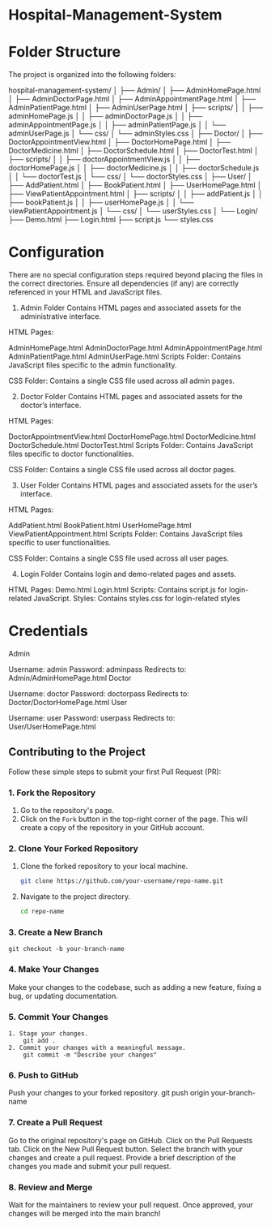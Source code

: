 # Hospital-Management-System


# Folder Structure
The project is organized into the following folders:

hospital-management-system/
│
├── Admin/
│   ├── AdminHomePage.html
│   ├── AdminDoctorPage.html
│   ├── AdminAppointmentPage.html
│   ├── AdminPatientPage.html
│   ├── AdminUserPage.html
│   ├── scripts/
│   │   ├── adminHomePage.js
│   │   ├── adminDoctorPage.js
│   │   ├── adminAppointmentPage.js
│   │   ├── adminPatientPage.js
│   │   └── adminUserPage.js
│   └── css/
│       └── adminStyles.css
│
├── Doctor/
│   ├── DoctorAppointmentView.html
│   ├── DoctorHomePage.html
│   ├── DoctorMedicine.html
│   ├── DoctorSchedule.html
│   ├── DoctorTest.html
│   ├── scripts/
│   │   ├── doctorAppointmentView.js
│   │   ├── doctorHomePage.js
│   │   ├── doctorMedicine.js
│   │   ├── doctorSchedule.js
│   │   └── doctorTest.js
│   └── css/
│       └── doctorStyles.css
│
├── User/
│   ├── AddPatient.html
│   ├── BookPatient.html
│   ├── UserHomePage.html
│   ├── ViewPatientAppointment.html
│   ├── scripts/
│   │   ├── addPatient.js
│   │   ├── bookPatient.js
│   │   ├── userHomePage.js
│   │   └── viewPatientAppointment.js
│   └── css/
│       └── userStyles.css
│
└── Login/
    ├── Demo.html
    ├── Login.html
    ├── script.js
    └── styles.css


# Configuration
There are no special configuration steps required beyond placing the files in the correct directories. Ensure all dependencies (if any) are correctly referenced in your HTML and JavaScript files.


1. Admin Folder
Contains HTML pages and associated assets for the administrative interface.

HTML Pages:

AdminHomePage.html
AdminDoctorPage.html
AdminAppointmentPage.html
AdminPatientPage.html
AdminUserPage.html
Scripts Folder: Contains JavaScript files specific to the admin functionality.

CSS Folder: Contains a single CSS file used across all admin pages.

2. Doctor Folder
Contains HTML pages and associated assets for the doctor’s interface.

HTML Pages:

DoctorAppointmentView.html
DoctorHomePage.html
DoctorMedicine.html
DoctorSchedule.html
DoctorTest.html
Scripts Folder: Contains JavaScript files specific to doctor functionalities.

CSS Folder: Contains a single CSS file used across all doctor pages.

3. User Folder
Contains HTML pages and associated assets for the user’s interface.

HTML Pages:

AddPatient.html
BookPatient.html
UserHomePage.html
ViewPatientAppointment.html
Scripts Folder: Contains JavaScript files specific to user functionalities.

CSS Folder: Contains a single CSS file used across all user pages.

4. Login Folder
Contains login and demo-related pages and assets.

HTML Pages:
Demo.html
Login.html
Scripts: Contains script.js for login-related JavaScript.
Styles: Contains styles.css for login-related styles

# Credentials
Admin

Username: admin
Password: adminpass
Redirects to: Admin/AdminHomePage.html
Doctor

Username: doctor
Password: doctorpass
Redirects to: Doctor/DoctorHomePage.html
User

Username: user
Password: userpass
Redirects to: User/UserHomePage.html


## Contributing to the Project
Follow these simple steps to submit your first Pull Request (PR):

### 1. Fork the Repository
1. Go to the repository's page.
2. Click on the `Fork` button in the top-right corner of the page. This will create a copy of the repository in your GitHub account.

### 2. Clone Your Forked Repository
1. Clone the forked repository to your local machine.
   ```bash
   git clone https://github.com/your-username/repo-name.git

2. Navigate to the project directory. 
    ```bash
    cd repo-name

### 3. Create a New Branch
    git checkout -b your-branch-name

### 4. Make Your Changes
Make your changes to the codebase, such as adding a new feature, fixing a bug, or updating documentation.

### 5. Commit Your Changes
    1. Stage your changes.
        git add .
    2. Commit your changes with a meaningful message.
        git commit -m "Describe your changes"

### 6. Push to GitHub
Push your changes to your forked repository.
git push origin your-branch-name


### 7. Create a Pull Request
Go to the original repository's page on GitHub.
Click on the Pull Requests tab.
Click on the New Pull Request button.
Select the branch with your changes and create a pull request.
Provide a brief description of the changes you made and submit your pull request.
### 8. Review and Merge
Wait for the maintainers to review your pull request.
Once approved, your changes will be merged into the main branch!
